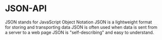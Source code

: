 # JSON-API
JSON stands for JavaScript Object Notation  JSON is a lightweight format for storing and transporting data  JSON is often used when data is sent from a server to a web page  JSON is "self-describing" and easy to understand.
